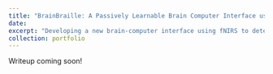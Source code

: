 ```yaml
---
title: "BrainBraille: A Passively Learnable Brain Computer Interface using fNIRS"
date: 
excerpt: "Developing a new brain-computer interface using fNIRS to detect attempted motor movement in different regions of the body. Converting attempted motions to language to enable more versatile communication options for people with movement disabilities. Earned the President's Undergraduate Research Award for proposed project. <br/><img src='/images/brainbraille.jpg'>"
collection: portfolio
---
```


Writeup coming soon!